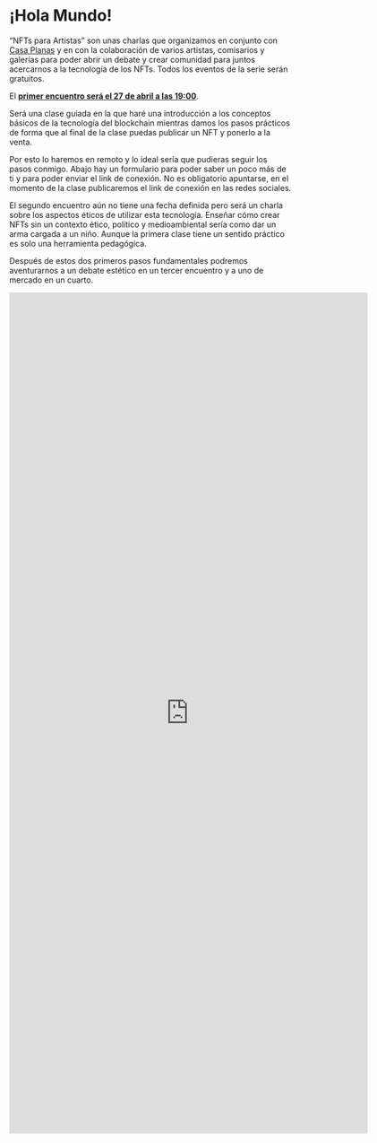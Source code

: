 # ¡Hola Mundo!

“NFTs para Artistas” son unas charlas que organizamos en conjunto con [Casa Planas](http://www.casaplanas.org/) y en con la colaboración de varios
artistas, comisarios y galerías para poder abrir un debate y crear comunidad para juntos acercarnos a la tecnología de
los NFTs. Todos los eventos de la serie serán gratuitos.

El [**primer encuentro será el 27 de abril a las 19:00**](01_introduction/blockchain.md).

Será una clase guiada en la que haré una introducción a los conceptos básicos de la tecnología del blockchain mientras
damos los pasos prácticos de forma que al final de la clase puedas publicar un NFT y ponerlo a la venta.

Por esto lo haremos en remoto y lo ideal sería que pudieras seguir los pasos conmigo. Abajo hay un formulario para poder
saber un poco más de ti y para poder enviar el link de conexión. No es obligatorio apuntarse, en el momento de la clase
publicaremos el link de conexión en las redes sociales.

El segundo encuentro aún no tiene una fecha definida pero será un charla sobre los aspectos éticos de utilizar esta
tecnología. Enseñar cómo crear NFTs sin un contexto ético, político y medioambiental sería como dar un arma cargada a un
niño. Aunque la primera clase tiene un sentido práctico es solo una herramienta pedagógica.

Después de estos dos primeros pasos fundamentales podremos aventurarnos a un debate estético en un tercer encuentro y a
uno de mercado en un cuarto.

<iframe src="https://docs.google.com/forms/d/e/1FAIpQLSd_bxVBjvO8S3cqo5yLr5j-iyFmF9a_DhuUjq062SuoktNiGw/viewform?embedded=true" width="640" height="1500" frameborder="0" marginheight="0" marginwidth="0">
Loading…</iframe>